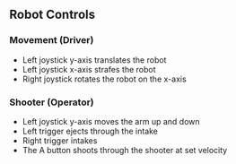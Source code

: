 ## Robot Controls

### Movement (Driver)
- Left joystick y-axis translates the robot
- Left joystick x-axis strafes the robot
- Right joystick rotates the robot on the x-axis

### Shooter (Operator)
- Left joystick y-axis moves the arm up and down
- Left trigger ejects through the intake
- Right trigger intakes
- The A button shoots through the shooter at set velocity